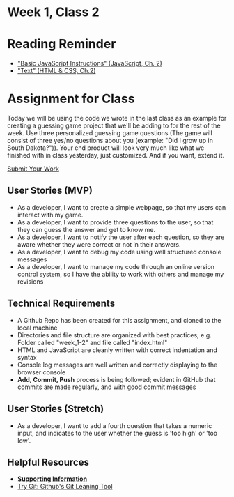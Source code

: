 # Week 1, Class 2

# Reading Reminder
* ["Basic JavaScript Instructions" (JavaScript, Ch. 2)](https://canvas.instructure.com/courses/990777/assignments/4229980)
* ["Text” (HTML & CSS, Ch.2)](https://canvas.instructure.com/courses/990777/assignments/4229979)

# Assignment for Class
Today we will be using the code we wrote in the last class as an example for creating a guessing game project that we'll be adding to for the rest of the week. Use three personalized guessing game questions (The game will consist of three yes/no questions about you (example: "Did I grow up in South Dakota?")). Your end product will look very much like what we finished with in class yesterday, just customized. And if you want, extend it.

[Submit Your Work](https://canvas.instructure.com/courses/990777/assignments/4230006)

## User Stories (MVP)
 - As a developer, I want to create a simple webpage, so that my users can interact with my game.
 - As a developer, I want to provide three questions to the user, so that they can guess the answer and get to know me.
 - As a developer, I want to notify the user after each question, so they are aware whether they were correct or not in their answers.
 - As a developer, I want to debug my code using well structured console messages
 - As a developer, I want to manage my code through an online version control system, so I have the ability to work with others and manage my revisions

## Technical Requirements
 - A Github Repo has been created for this assignment, and cloned to the local machine
 - Directories and file structure are organized with best practices; e.g. Folder called "week_1-2" and file called "index.html"
 - HTML and JavaScript are cleanly written with correct indentation and syntax
 - Console.log messages are well written and correctly displaying to the browser console
 - **Add, Commit, Push** process is being followed; evident in GitHub that commits are made regularly, and with good commit messages

## User Stories (Stretch)
 - As a developer, I want to add a fourth question that takes a numeric input, and indicates to the user whether the guess is 'too high' or 'too low'.

## Helpful Resources
- [**Supporting Information**](support.md)
- [Try Git: Github's Git Leaning Tool](https://try.github.io/levels/1/challenges/1)

